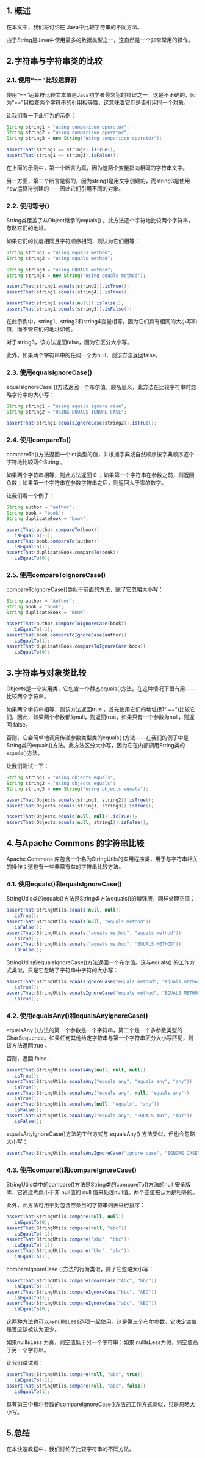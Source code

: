 ## 1. 概述

在本文中，我们将讨论在 Java中比较字符串的不同方法。

由于String是Java中使用最多的数据类型之一，这自然是一个非常常用的操作。

## 2.字符串与字符串类的比较

### 2.1. 使用“==”比较运算符

使用“==”运算符比较文本值是Java初学者最常犯的错误之一。这是不正确的，因为“==”只检查两个字符串的引用相等性，这意味着它们是否引用同一个对象。

让我们看一下此行为的示例：

```java
String string1 = "using comparison operator";
String string2 = "using comparison operator";
String string3 = new String("using comparison operator");
 
assertThat(string1 == string2).isTrue();
assertThat(string1 == string3).isFalse();
```

在上面的示例中，第一个断言为真，因为这两个变量指向相同的字符串文字。

另一方面，第二个断言是假的，因为string1是用文字创建的，而string3是使用new运算符创建的——因此它们引用不同的对象。

### 2.2. 使用等号()

String类覆盖了从Object继承的equals() 。此方法逐个字符地比较两个字符串，忽略它们的地址。

如果它们的长度相同且字符顺序相同，则认为它们相等：

```java
String string1 = "using equals method";
String string2 = "using equals method";
        
String string3 = "using EQUALS method";
String string4 = new String("using equals method");

assertThat(string1.equals(string2)).isTrue();
assertThat(string1.equals(string4)).isTrue();

assertThat(string1.equals(null)).isFalse();
assertThat(string1.equals(string3)).isFalse();
```

在此示例中，string1、string2和string4变量相等，因为它们具有相同的大小写和值，而不管它们的地址如何。

对于string3，该方法返回false，因为它区分大小写。

此外，如果两个字符串中的任何一个为null，则该方法返回false。

### 2.3. 使用equalsIgnoreCase()

equalsIgnoreCase ()方法返回一个布尔值。顾名思义，此方法在比较字符串时忽略字符中的大小写：

```java
String string1 = "using equals ignore case";
String string2 = "USING EQUALS IGNORE CASE";

assertThat(string1.equalsIgnoreCase(string2)).isTrue();
```

### 2.4. 使用compareTo()

compareTo()方法返回一个int类型的值，并根据字典或自然顺序按字典顺序逐个字符地比较两个String 。

如果两个字符串相等，则此方法返回 0 ；如果第一个字符串在参数之前，则返回负数；如果第一个字符串在参数字符串之后，则返回大于零的数字。

让我们看一个例子：

```java
String author = "author";
String book = "book";
String duplicateBook = "book";

assertThat(author.compareTo(book))
  .isEqualTo(-1);
assertThat(book.compareTo(author))
  .isEqualTo(1);
assertThat(duplicateBook.compareTo(book))
  .isEqualTo(0);
```

### 2.5. 使用compareToIgnoreCase()

compareToIgnoreCase()类似于前面的方法，除了它忽略大小写：

```java
String author = "Author";
String book = "book";
String duplicateBook = "BOOK";

assertThat(author.compareToIgnoreCase(book))
  .isEqualTo(-1);
assertThat(book.compareToIgnoreCase(author))
  .isEqualTo(1);
assertThat(duplicateBook.compareToIgnoreCase(book))
  .isEqualTo(0);
```

## 3.字符串与对象类比较

Objects是一个实用类，它包含一个静态equals()方法，在这种情况下很有用——比较两个字符串。

如果两个字符串相等，则该方法返回true ，首先使用它们的地址(即“ ==”)比较它们。因此，如果两个参数都为null，则返回true，如果只有一个参数为null，则返回 false。

否则，它会简单地调用传递参数类型类的equals( )方法——在我们的例子中是String类的equals()方法。此方法区分大小写，因为它在内部调用String类的equals()方法。

让我们测试一下：

```java
String string1 = "using objects equals";
String string2 = "using objects equals";
String string3 = new String("using objects equals");

assertThat(Objects.equals(string1, string2)).isTrue();
assertThat(Objects.equals(string1, string3)).isTrue();

assertThat(Objects.equals(null, null)).isTrue();
assertThat(Objects.equals(null, string1)).isFalse();
```

## 4.与Apache Commons 的字符串比较

Apache Commons 库包含一个名为StringUtils的实用程序类，用于与字符串相关的操作；这也有一些非常有益的字符串比较方法。

### 4.1. 使用equals()和equalsIgnoreCase()

StringUtils类的equals()方法是String类方法equals()的增强版，同样处理空值：

```java
assertThat(StringUtils.equals(null, null))
  .isTrue();
assertThat(StringUtils.equals(null, "equals method"))
  .isFalse();
assertThat(StringUtils.equals("equals method", "equals method"))
  .isTrue();
assertThat(StringUtils.equals("equals method", "EQUALS METHOD"))
  .isFalse();
```

StringUtils的equalsIgnoreCase()方法返回一个布尔值。这与equals() 的工作方式类似，只是它忽略了字符串中字符的大小写：

```java
assertThat(StringUtils.equalsIgnoreCase("equals method", "equals method"))
  .isTrue();
assertThat(StringUtils.equalsIgnoreCase("equals method", "EQUALS METHOD"))
  .isTrue();
```

### 4.2. 使用equalsAny()和equalsAnyIgnoreCase()

equalsAny ()方法的第一个参数是一个字符串，第二个是一个多参数类型的CharSequence。如果任何其他给定字符串与第一个字符串区分大小写匹配，则该方法返回true 。

否则，返回 false：

```java
assertThat(StringUtils.equalsAny(null, null, null))
  .isTrue();
assertThat(StringUtils.equalsAny("equals any", "equals any", "any"))
  .isTrue();
assertThat(StringUtils.equalsAny("equals any", null, "equals any"))
  .isTrue();
assertThat(StringUtils.equalsAny(null, "equals", "any"))
  .isFalse();
assertThat(StringUtils.equalsAny("equals any", "EQUALS ANY", "ANY"))
  .isFalse();
```

equalsAnyIgnoreCase()方法的工作方式与 equalsAny() 方法类似，但也会忽略大小写：

```java
assertThat(StringUtils.equalsAnyIgnoreCase("ignore case", "IGNORE CASE", "any")).isTrue();
```

### 4.3. 使用compare()和compareIgnoreCase()

StringUtils类中的compare()方法是String类的compareTo()方法的null 安全版本，它通过考虑小于非 null值的 null 值来处理null值。两个空值被认为是相等的。

此外，此方法可用于对包含空条目的字符串列表进行排序：

```java
assertThat(StringUtils.compare(null, null))
  .isEqualTo(0);
assertThat(StringUtils.compare(null, "abc"))
  .isEqualTo(-1);
assertThat(StringUtils.compare("abc", "bbc"))
  .isEqualTo(-1);
assertThat(StringUtils.compare("bbc", "abc"))
  .isEqualTo(1);
```

compareIgnoreCase ()方法的行为类似，除了它忽略大小写：

```java
assertThat(StringUtils.compareIgnoreCase("Abc", "bbc"))
  .isEqualTo(-1);
assertThat(StringUtils.compareIgnoreCase("bbc", "ABC"))
  .isEqualTo(1);
assertThat(StringUtils.compareIgnoreCase("abc", "ABC"))
  .isEqualTo(0);
```

这两种方法也可以与nullIsLess选项一起使用。这是第三个布尔参数，它决定空值是否应该被认为更少。

如果nullIsLess 为真，则空值低于另一个字符串；如果 nullIsLess为假，则空值高于另一个字符串。

让我们试试看：

```java
assertThat(StringUtils.compare(null, "abc", true))
  .isEqualTo(-1);
assertThat(StringUtils.compare(null, "abc", false))
  .isEqualTo(1);
```

具有第三个布尔参数的compareIgnoreCase()方法的工作方式类似，只是忽略大小写。

## 5.总结

在本快速教程中，我们讨论了比较字符串的不同方法。